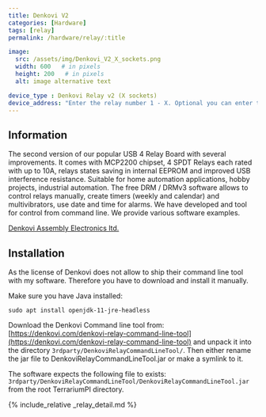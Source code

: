 ```yaml
---
title: Denkovi V2
categories: [Hardware]
tags: [relay]
permalink: /hardware/relay/:title

image:
  src: /assets/img/Denkovi_V2_X_sockets.png
  width: 600   # in pixels
  height: 200   # in pixels
  alt: image alternative text

device_type : Denkovi Relay v2 (X sockets)
device_address: "Enter the relay number 1 - X. Optional you can enter the Serial address of the board if you have multiple relay boards like: 1,0035685"
---
```


## Information
The second version of our popular USB 4 Relay Board with several improvements. It comes with MCP2200 chipset, 4 SPDT Relays each rated with up to 10A, relays states saving in internal EEPROM and improved USB interference resistance. Suitable for home automation applications, hobby projects, industrial automation. The free DRM / DRMv3 software allows to control relays manually, create timers (weekly and calendar) and multivibrators, use date and time for alarms. We have developed and tool for control from command line. We provide various software examples.

[Denkovi Assembly Electronics ltd.](https://denkovi.com/usb-relay-board-four-channels-for-home-automation-v2)

## Installation
As the license of Denkovi does not allow to ship their command line tool with my software. Therefore you have to download and install it manually.

Make sure you have Java installed:
```console
sudo apt install openjdk-11-jre-headless
```

Download the Denkovi Command line tool from: [https://denkovi.com/denkovi-relay-command-line-tool](https://denkovi.com/denkovi-relay-command-line-tool) and unpack it into the directory `3rdparty/DenkoviRelayCommandLineTool/`.
Then either rename the jar file to DenkoviRelayCommandLineTool.jar or make a symlink to it.

The software expects the following file to exists: `3rdparty/DenkoviRelayCommandLineTool/DenkoviRelayCommandLineTool.jar` from the root TerrariumPI directory.

{% include_relative _relay_detail.md %}